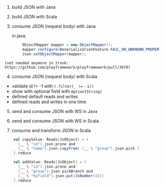 1. build JSON with Java

2. build JSON with Scala

3. consume JSON (request body) with Java

    in java:

```java
        ObjectMapper mapper = new ObjectMapper();
        mapper.configure(DeserializationFeature.FAIL_ON_UNKNOWN_PROPERTIES, false);
        Json.setObjectMapper(mapper);
```

    (not needed anymore in trunk: https://github.com/playframework/playframework/pull/3670)

4. consume JSON (request body) with Scala

- validate id != -1 with `(.filter(_ != -1))`
- show with optional field with `Option[String]`
- defined default reads and writes
- defined reads and writes in one time


5. send and consume JSON with WS in Java


6. send and consume JSON with WS in Scala


7. consume and transform JSON in Scala

```scala
    val copyValue: Reads[JsObject] = (
      (__ \ "id").json.prune and
      (__ \ "name").json.copyFrom( (__ \ "group").json.pick )
    ).reduce

    val addValue: Reads[JsObject] = (
      (__ \ "id").json.prune and
      (__ \ "group").json.pickBranch and
      (__ \ "myfield").json.put(JsNumber(42))
    ).reduce
```

